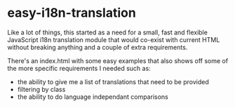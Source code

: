 # easy-i18n-translation
Like a lot of things, this started as a need for a small, fast and flexible JavaScript i18n translation module that would co-exist with current HTML without breaking anything and a couple of extra requirements.

There's an index.html with some easy examples that also shows off some of the more specific requirements I needed such as:
- the ability to give me a list of translations that need to be provided
- filtering by class
- the ability to do language independant comparisons
